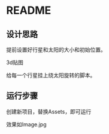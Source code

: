 # README

## 设计思路

提前设置好行星和太阳的大小和初始位置。

3d贴图

给每一个行星挂上绕太阳旋转的脚本。

## 运行步骤

创建新项目，替换Assets，即可运行

效果如Image.jpg
